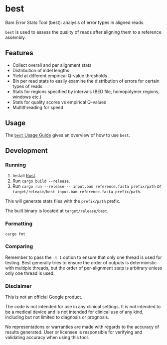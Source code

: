 # best
Bam Error Stats Tool (best): analysis of error types in aligned reads.

`best` is used to assess the quality of reads after aligning them to a
reference assembly.

## Features
* Collect overall and per alignment stats
* Distribution of indel lengths
* Yield at different empirical Q-value thresholds
* Bin per read stats to easily examine the distribution of errors for certain
  types of reads
* Stats for regions specified by intervals (BED file, homopolymer regions,
  windows etc.)
* Stats for quality scores vs empirical Q-values
* Multithreading for speed

## Usage
The [`best` Usage Guide](Usage.md) gives an overview of how to use `best`.

## Development
### Running
1. Install [Rust](https://www.rust-lang.org/tools/install).
2. Run `cargo build --release`.
3. Run `cargo run --release -- input.bam reference.fasta prefix/path` or
`target/release/best input.bam reference.fasta prefix/path`.

This will generate stats files with the `prefix/path` prefix.

The built binary is located at `target/release/best`.

### Formatting
```
cargo fmt
```

### Comparing
Remember to pass the `-t 1` option to ensure that only one thread is used for
testing. Best generally tries to ensure the order of outputs is deterministic
with multiple threads, but the order of per-alignment stats is arbitrary unless
only one thread is used.

### Disclaimer

This is not an official Google product.

The code is not intended for use in any clinical settings.  It is not intended to be a medical device and is not intended for clinical use of any kind, including but not limited to diagnosis or prognosis.

No representations or warranties are made with regards to the accuracy of results generated.  User or licensee is responsible for verifying and validating accuracy when using this tool.
